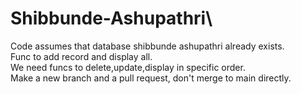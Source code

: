 # Shibbunde-Ashupathri\
Code assumes that database shibbunde ashupathri already exists.\
Func to add record and display all.\
We need funcs to delete,update,display in specific order.\
Make a new branch and a pull request, don't merge to main directly.
